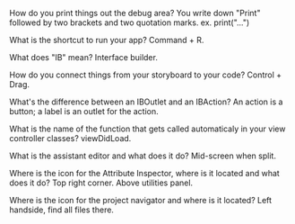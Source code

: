 
How do you print things out the debug area?
You write down "Print" followed by two brackets and two quotation marks. ex. print("...")

What is the shortcut to run your app?
Command + R.

What does "IB" mean?
Interface builder.

How do you connect things from your storyboard to your code?
Control + Drag.

What's the difference between an IBOutlet and an IBAction?
An action is a button; a label is an outlet for the action.

What is the name of the function that gets called automaticaly in your view controller classes?
viewDidLoad.

What is the assistant editor and what does it do?
Mid-screen when split.

Where is the icon for the Attribute Inspector, where is it located and what does it do?
Top right corner. Above utilities panel.

Where is the icon for the project navigator and where is it located?
Left handside, find all files there.
